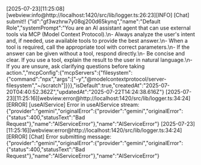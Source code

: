 [2025-07-23][11:25:08][webview:info@http://localhost:1420/src/lib/logger.ts:26:23][INFO] [Chat] submit!! {"id":"gf3wzhrw7y08qj200d65kynq","name":"Default Role","systemPrompt":"You are an AI assistant agent that can use external tools via MCP (Model Context Protocol).\n- Always analyze the user's intent and, if needed, use available tools to provide the best answer.\n- When a tool is required, call the appropriate tool with correct parameters.\n- If the answer can be given without a tool, respond directly.\n- Be concise and clear. If you use a tool, explain the result to the user in natural language.\n- If you are unsure, ask clarifying questions before taking action.","mcpConfig":{"mcpServers":{"filesystem":{"command":"npx","args":["-y","@modelcontextprotocol/server-filesystem","~/scratch"]}}},"isDefault":true,"createdAt":"2025-07-20T04:40:52.362Z","updatedAt":"2025-07-22T14:24:38.616Z"}
[2025-07-23][11:25:16][webview:error@http://localhost:1420/src/lib/logger.ts:34:24][ERROR] [useAIService] Error in useAIService stream: {"provider":"gemini","originalError":{"provider":"gemini","originalError":{"status":400,"statusText":"Bad Request"},"name":"AIServiceError"},"name":"AIServiceError"}
[2025-07-23][11:25:16][webview:error@http://localhost:1420/src/lib/logger.ts:34:24][ERROR] [Chat] Error submitting message: {"provider":"gemini","originalError":{"provider":"gemini","originalError":{"status":400,"statusText":"Bad Request"},"name":"AIServiceError"},"name":"AIServiceError"}
